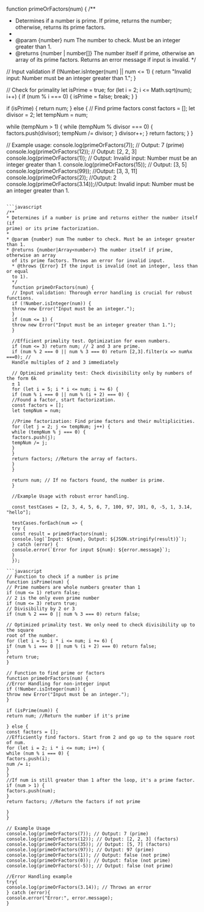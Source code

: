 function primeOrFactors(num) {
/\*\*

- Determines if a number is prime. If prime, returns the number; otherwise,
  returns its prime factors.
-
- @param {number} num The number to check. Must be an integer greater than 1.
- @returns {number | number[]} The number itself if prime, otherwise an array of
  its prime factors. Returns an error message if input is invalid.
  \*/

// Input validation
if (!Number.isInteger(num) || num <= 1) {
return "Invalid input: Number must be an integer greater than 1.";
}

// Check for primality
let isPrime = true;
for (let i = 2; i <= Math.sqrt(num); i++) {
if (num % i === 0) {
isPrime = false;
break;
}
}

if (isPrime) {
return num;
} else {
// Find prime factors
const factors = [];
let divisor = 2;
let tempNum = num;

while (tempNum > 1) {
while (tempNum % divisor === 0) {
factors.push(divisor);
tempNum /= divisor;
}
divisor++;
}
return factors;
}
}

// Example usage:
console.log(primeOrFactors(7)); // Output: 7 (prime)
console.log(primeOrFactors(12)); // Output: [2, 2, 3]
console.log(primeOrFactors(1)); // Output: Invalid input: Number must be an
integer greater than 1.
console.log(primeOrFactors(15)); // Output: [3, 5]
console.log(primeOrFactors(99)); //Output: [3, 3, 11]
console.log(primeOrFactors(2)); //Output: 2
console.log(primeOrFactors(3.14));//Output: Invalid input: Number must be an
integer greater than 1.

````

```javascript
/**
* Determines if a number is prime and returns either the number itself (if
prime) or its prime factorization.
*
* @param {number} num The number to check. Must be an integer greater than 1.
* @returns {number|Array<number>} The number itself if prime, otherwise an array
  of its prime factors. Throws an error for invalid input.
  * @throws {Error} If the input is invalid (not an integer, less than or equal
  to 1).
  */
  function primeOrFactors(num) {
  // Input validation: Thorough error handling is crucial for robust functions.
  if (!Number.isInteger(num)) {
  throw new Error("Input must be an integer.");
  }
  if (num <= 1) {
  throw new Error("Input must be an integer greater than 1.");
  }

  //Efficient primality test. Optimization for even numbers.
  if (num <= 3) return num; // 2 and 3 are prime.
  if (num % 2 === 0 || num % 3 === 0) return [2,3].filter(x => num%x ===0); //
  Handle multiples of 2 and 3 immediately

  // Optimized primality test: Check divisibility only by numbers of the form 6k
  ± 1
  for (let i = 5; i * i <= num; i += 6) {
  if (num % i === 0 || num % (i + 2) === 0) {
  //Found a factor, start factorization.
  const factors = [];
  let tempNum = num;

  //Prime factorization: Find prime factors and their multiplicities.
  for (let j = 2; j <= tempNum; j++) {
  while (tempNum % j === 0) {
  factors.push(j);
  tempNum /= j;
  }
  }
  return factors; //Return the array of factors.
  }
  }

  return num; // If no factors found, the number is prime.
  }

  //Example Usage with robust error handling.

  const testCases = [2, 3, 4, 5, 6, 7, 100, 97, 101, 0, -5, 1, 3.14, "hello"];

  testCases.forEach(num => {
  try {
  const result = primeOrFactors(num);
  console.log(`Input: ${num}, Output: ${JSON.stringify(result)}`);
  } catch (error) {
  console.error(`Error for input ${num}: ${error.message}`);
  }
  });

````

````
```javascript
// Function to check if a number is prime
function isPrime(num) {
// Prime numbers are whole numbers greater than 1
if (num <= 1) return false;
// 2 is the only even prime number
if (num <= 3) return true;
// Divisibility by 2 or 3
if (num % 2 === 0 || num % 3 === 0) return false;

// Optimized primality test. We only need to check divisibility up to the square
root of the number.
for (let i = 5; i * i <= num; i += 6) {
if (num % i === 0 || num % (i + 2) === 0) return false;
}
return true;
}

// Function to find prime or factors
function primeOrFactors(num) {
//Error Handling for non-integer input
if (!Number.isInteger(num)) {
throw new Error("Input must be an integer.");
}

if (isPrime(num)) {
return num; //Return the number if it's prime

} else {
const factors = [];
//Efficiently find factors. Start from 2 and go up to the square root of num.
for (let i = 2; i * i <= num; i++) {
while (num % i === 0) {
factors.push(i);
num /= i;
}
}
//If num is still greater than 1 after the loop, it's a prime factor.
if (num > 1) {
factors.push(num);
}
return factors; //Return the factors if not prime

}
}

// Example Usage
console.log(primeOrFactors(7)); // Output: 7 (prime)
console.log(primeOrFactors(12)); // Output: [2, 2, 3] (factors)
console.log(primeOrFactors(35)); // Output: [5, 7] (factors)
console.log(primeOrFactors(97)); // Output: 97 (prime)
console.log(primeOrFactors(1)); // Output: false (not prime)
console.log(primeOrFactors(0)); // Output: false (not prime)
console.log(primeOrFactors(-5)); // Output: false (not prime)

//Error Handling example
try{
console.log(primeOrFactors(3.14)); // Throws an error
} catch (error){
console.error("Error:", error.message);
}

````

```

```
